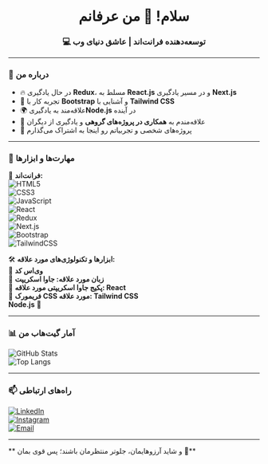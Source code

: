 <h1 align="center">سلام! 👋 من عرفانم</h1>
<h3 align="center">💻 توسعه‌دهنده فرانت‌اند | عاشق دنیای وب</h3>

---

### 🚀 درباره من  
- 🔥 در حال یادگیری **Redux**، مسلط به **React.js** و در مسیر یادگیری **Next.js**  
- 🎨 تجربه کار با **Bootstrap** و آشنایی با **Tailwind CSS**  
- 🌍 علاقه‌مند به یادگیری**Node.js** در آینده 
- 🤝 علاقه‌مندم به **همکاری در پروژه‌های گروهی** و یادگیری از دیگران   
- 🚀 پروژه‌های شخصی و تجربیاتم رو اینجا به اشتراک می‌گذارم  

---

### 🔧 مهارت‌ها و ابزارها  
📌 **فرانت‌اند:**  
![HTML5](https://img.shields.io/badge/-HTML5-E34F26?style=flat&logo=html5&logoColor=white)  
![CSS3](https://img.shields.io/badge/-CSS3-1572B6?style=flat&logo=css3&logoColor=white)  
![JavaScript](https://img.shields.io/badge/-JavaScript-F7DF1E?style=flat&logo=javascript&logoColor=black)  
![React](https://img.shields.io/badge/-React-61DAFB?style=flat&logo=react&logoColor=black)  
![Redux](https://img.shields.io/badge/-Redux-764ABC?style=flat&logo=redux&logoColor=white)  
![Next.js](https://img.shields.io/badge/-Next.js-000000?style=flat&logo=next.js&logoColor=white)  
![Bootstrap](https://img.shields.io/badge/-Bootstrap-7952B3?style=flat&logo=bootstrap&logoColor=white)  
![TailwindCSS](https://img.shields.io/badge/-TailwindCSS-38B2AC?style=flat&logo=tailwind-css&logoColor=white)  


🛠 **ابزارها و تکنولوژی‌های مورد علاقه:**  
🔹 **وی‌اس کد**  
🔹 **زبان مورد علاقه: جاوا اسکریپت**  
🔹 **پکیج جاوا اسکریپتی مورد علاقه: React**  
🔹 **فریمورک CSS مورد علاقه: Tailwind CSS**  
                                                                                                                                                                                                                              **Node.js**  🔹


---

### 📊 آمار گیت‌هاب من  
![GitHub Stats](https://github-readme-stats.vercel.app/api?username=erfanahmadi&show_icons=true&theme=tokyonight)  
![Top Langs](https://github-readme-stats.vercel.app/api/top-langs/?username=erfanahmadi&layout=compact&theme=tokyonight)  

---

### 📫 راه‌های ارتباطی  
[![LinkedIn](https://img.shields.io/badge/-LinkedIn-0077B5?style=flat&logo=linkedin&logoColor=white)](https://www.linkedin.com/in/yourname)  
[![Instagram](https://img.shields.io/badge/-Instagram-E4405F?style=flat&logo=instagram&logoColor=white)](https://www.instagram.com/erfanahmadi.dev)  
[![Email](https://img.shields.io/badge/-Gmail-D14836?style=flat&logo=gmail&logoColor=white)](mailto:erfan.dev85@gmail.com)  

---

** و شاید آرزوهایمان، جلوتر منتظرمان باشند؛ پس قوی بمان 🌿**
